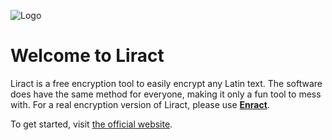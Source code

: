 ![Logo](https://media.discordapp.net/attachments/667388355830611979/1141885706730492024/dzd.png)

# Welcome to Liract

Liract is a free encryption tool to easily encrypt any Latin text. The software does have the same method for everyone, making it only a fun tool to mess with.
For a real encryption version of Liract, please use [**Enract**](https://enract.bloodalibi.com/).

To get started, visit [the official website](https://liract.bloodalibi.com/).
